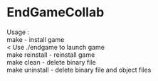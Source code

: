 # EndGameCollab
Usage :
  <br/>   make - install game<br/>&lt; Use ./endgame to launch game<br/>   make reinstall - reinstall game
  <br/>   make clean - delete binary file<br/>    make uninstall - delete binary file and object files
